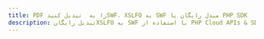 ---title: PDF را به  تبدیل کنیدSWF، XSLFO به SWF مبدل رایگان یا PHP SDKdescription: تبدیل رایگانXSLFO به SWF با استفاده از PHP Cloud APIs & SDK همچنین اسناد PDF را در Cloud ایجاد، ویرایش و رندر کنید.---
